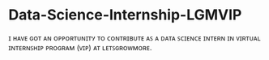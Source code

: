 # Data-Science-Internship-LGMVIP
 ɪ ʜᴀᴠᴇ ɢᴏᴛ ᴀɴ ᴏᴩᴩᴏʀᴛᴜɴɪᴛሃ ᴛᴏ ᴄᴏɴᴛʀɪʙᴜᴛᴇ ᴀꜱ ᴀ ᴅᴀᴛᴀ ꜱᴄɪᴇɴᴄᴇ ɪɴᴛᴇʀɴ ɪɴ ᴠɪʀᴛᴜᴀʟ ɪɴᴛᴇʀɴꜱʜɪᴩ ᴩʀᴏɢʀᴀᴍ (ᴠɪᴩ) ᴀᴛ ʟᴇᴛꜱɢʀᴏᴡᴍᴏʀᴇ.
